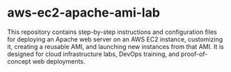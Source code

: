# aws-ec2-apache-ami-lab
This repository contains step-by-step instructions and configuration files for deploying an Apache web server on an AWS EC2 instance, customizing it, creating a reusable AMI, and launching new instances from that AMI. It is designed for cloud infrastructure labs, DevOps training, and proof-of-concept web deployments.
